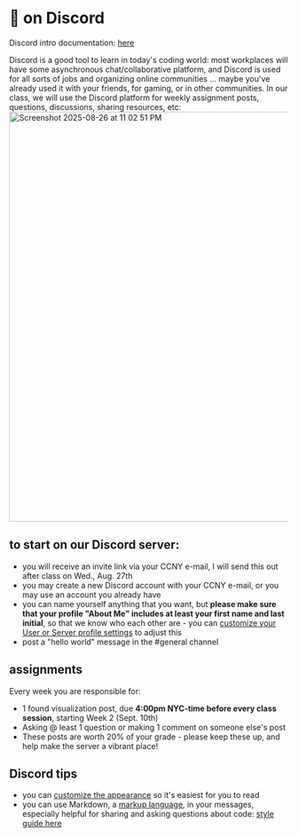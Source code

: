 # 👾 on Discord

Discord intro documentation: [here](https://support.discord.com/hc/en-us/articles/360045138571-Beginner-s-Guide-to-Discord)

Discord is a good tool to learn in today's coding world: most workplaces will have some asynchronous chat/collaborative platform, and Discord is used for all sorts of jobs and organizing online communities ... maybe you've already used it with your friends, for gaming, or in other communities. In our class, we will use the Discord platform for weekly assignment posts, questions, discussions, sharing resources, etc: 
<img width="1131" height="739" alt="Screenshot 2025-08-26 at 11 02 51 PM" src="https://github.com/user-attachments/assets/fce250c0-4419-4dbe-b572-b16984d0189a" />


## to start on our Discord server:
  - you will receive an invite link via your CCNY e-mail, I will send this out after class on Wed., Aug. 27th
  - you may create a new Discord account with your CCNY e-mail, or you may use an account you already have
  - you can name yourself anything that you want, but **please make sure that your profile "About Me" includes at least your first name and last initial**, so that we know who each other are - you can [customize your User or Server profile settings](https://support.discord.com/hc/en-us/articles/4409388345495-Server-Profiles#h_01FGCPP3V7BS1QVCQQZ2YC0RXB) to adjust this
  - post a "hello world" message in the #general channel

## assignments 

Every week you are responsible for:
- 1 found visualization post, due **4:00pm NYC-time before every class session**, starting Week 2 (Sept. 10th)
- Asking @ least 1 question or making 1 comment on someone else's post
- These posts are worth 20% of your grade - please keep these up, and help make the server a vibrant place! 

## Discord tips
  - you can [customize the appearance](https://support.discord.com/hc/en-us/articles/207260127-How-can-I-change-Discord-s-appearance-theme-) so it's easiest for you to read
  - you can use Markdown, a [markup language](https://www.markdownguide.org/getting-started/), in your messages, especially helpful for sharing and asking questions about code: [style guide here](https://support.discord.com/hc/en-us/articles/210298617-Markdown-Text-101-Chat-Formatting-Bold-Italic-Underline-)

